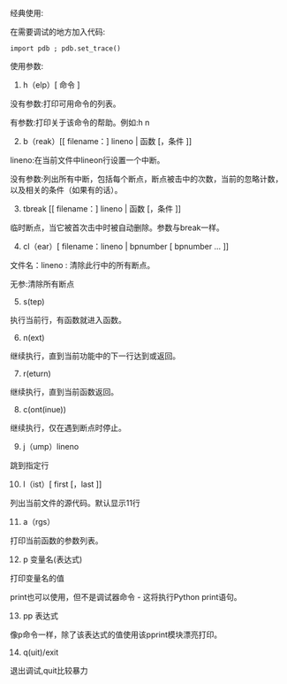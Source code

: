 经典使用: 

在需要调试的地方加入代码: 

`import pdb ; pdb.set_trace()`

使用参数:

1. h（elp）[ 命令 ] 

没有参数:打印可用命令的列表。 

有参数:打印关于该命令的帮助。例如:h n

2. b（reak）[[ filename：] lineno | 函数 [，条件 ]] 

lineno:在当前文件中lineon行设置一个中断。 

没有参数:列出所有中断，包括每个断点，断点被击中的次数，当前的忽略计数，以及相关的条件（如果有的话）。

3. tbreak [[ filename：] lineno | 函数 [，条件 ]] 

临时断点，当它被首次击中时被自动删除。参数与break一样。

4. cl（ear）[ filename：lineno | bpnumber [ bpnumber … ]] 

文件名：lineno : 清除此行中的所有断点。 

无参:清除所有断点

5. s(tep) 

执行当前行，有函数就进入函数。

6. n(ext) 

继续执行，直到当前功能中的下一行达到或返回。

7. r(eturn) 

继续执行，直到当前函数返回。

8. c(ont(inue)) 

继续执行，仅在遇到断点时停止。

9. j（ump）lineno 

跳到指定行

10. l（ist）[ first [，last ]] 

列出当前文件的源代码。默认显示11行

11. a（rgs） 

打印当前函数的参数列表。

12. p 变量名(表达式) 

打印变量名的值 

print也可以使用，但不是调试器命令 - 这将执行Python print语句。

13. pp 表达式 

像p命令一样，除了该表达式的值使用该pprint模块漂亮打印。

14. q(uit)/exit 

退出调试,quit比较暴力